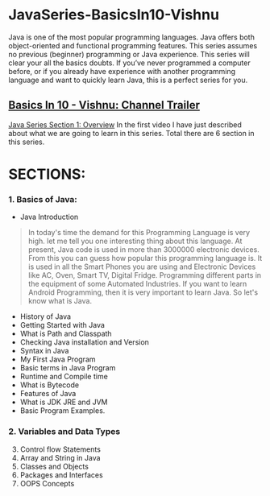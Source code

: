 # JavaSeries-BasicsIn10-Vishnu
Java is one of the most popular programming languages. Java offers both object-oriented and functional programming features. This series assumes no previous (beginner) programming or Java experience. This series will clear your all the basics doubts. If you’ve never programmed a computer before, or if you already have experience with another programming language and want to quickly learn Java, this is a perfect series for you.

## [Basics In 10 - Vishnu: Channel Trailer](https://www.youtube.com/watch?v=tR6j-qrwdho&t=17s)

[Java Series Section 1: Overview](https://www.youtube.com/watch?v=fhkK7Rbd07o)
In the first video I have just described about what we are going to learn in this series. Total there are 6 section in this series.

# SECTIONS:
### 1. Basics of Java:
* Java Introduction
> In today's time the demand for this Programming Language is very high. let me tell you one interesting thing about this language. At present, Java code is used in more than 3000000 electronic devices. From this you can guess how popular this programming language is.
> It is used in all the Smart Phones you are using and Electronic Devices like AC, Oven, Smart TV, Digital Fridge. Programming different parts in the equipment of some Automated Industries. If you want to learn Android Programming, then it is very important to learn Java. So let's know what is Java.
* History of Java
* Getting Started with Java
* What is Path and Classpath
* Checking Java installation and Version
* Syntax in Java
* My First Java Program
* Basic terms in Java Program
* Runtime and Compile time
* What is Bytecode
* Features of Java
* What is JDK JRE and JVM
* Basic Program Examples.
### 2. Variables and Data Types
3. Control flow Statements
4. Array and String in Java
5. Classes and Objects
6. Packages and Interfaces
7. OOPS Concepts
